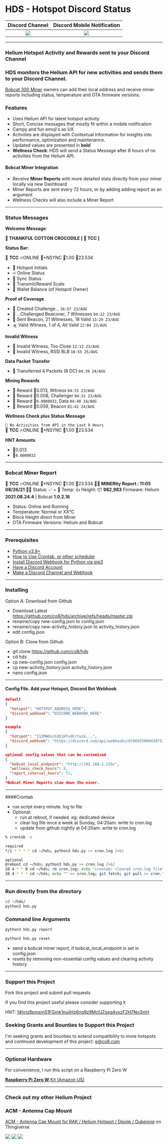 # HDS - Hotspot Discord Status

|         Discord Channel          |  Discord Mobile Notification   |
| :------------------------------: | :----------------------------: |
| ![](imgs/hds-discord-window.jpg) | ![](imgs/hds-notification.jpg) |

---

### Helium Hotspot Activity and Rewards sent to your Discord Channel

### HDS monitors the Helium API for new activities and sends them to your Discord Channel.

[Bobcat 300 Miner](https://www.bobcatminer.com/) owners can add their local address and receive miner reports including status, temperature and OTA firmware versions.

### Features

- Uses Helium API for latest hotspot activity
- Short, Concise messages that mostly fit within a mobile notification
- Campy and fun emoji's as UX
- Activities are displayed with Contextual Information for insights into performance, optimization and maintenance.
- Updated values are presented in **bold**
- **Wellness Check**: HDS will send a Status Message after 8 hours of no activities from the Helium API.

#### Bobcat Miner Integration

- Receive **Miner Reports** with more detailed stats directly from your miner locally via new Dashboard
- Miner Reports are sent every 72 hours, or by adding adding report as an argument
- Wellness Checks will also include a Miner Report

---

### Status Messages

**Welcome Message**:

**:call_me_hand: THANKFUL COTTON CROCODILE [ :satellite: TCC ]**

**Status Bar:**

:satellite: **TCC** :fire:ONLINE :avocado:\*NSYNC :pizza:1.00 :bacon:23.534

- :satellite: Hotspot Initials
- :fire: Online Status
- :avocado: Sync Status
- :pizza: Transmit/Reward Scale
- :bacon: Wallet Balance (of Hotspot Owner)

**Proof of Coverage**

- :game_die: Created Challenge... `16:57 23/AUG`
- :checkered_flag: ...Challenged Beaconer, 7 Witnesses `04:22 23/AUG`
- :volcano: Sent Beacon, 21 Witnesses, 18 Valid `13:29 23/AUG`
- :flying_saucer: Valid Witness, 1 of 4, All Valid `12:04 23/AUG`

**Invalid Witness**

- :poop: Invalid Witness, Too Close `12:12 23/AUG`
- :poop: Invalid Witness, RSSI BLB `10:55 25/AUG`

**Data Packet Transfer**

- :articulated_lorry: Transferred 4 Packets (8 DC) `04:39 24/AUG`

**Mining Rewards**

- :cookie: Reward :bacon:0.013, Witness `04:31 23/AUG`
- :cookie: Reward :bacon:0.008, Challenger `04:31 23/AUG`
- :cookie: Reward :bacon:`0.0000032`, Data `04:48 24/AUG`
- :cookie: Reward :bacon:0.059, Beacon `01:42 24/AUG`

**Wellness Check plus Status Message**

`🚧 No Activities from API in the Last 8 Hours`<br />:satellite: **TCC** :fire:ONLINE :avocado:\*NSYNC :pizza:1.00 :bacon:23.534

**HNT Amounts**

- :bacon:0.013
- :bacon:`0.0000032`

---

### Bobcat Miner Report

:satellite: **TCC** :fire:ONLINE :avocado:\*NSYNC :pizza:1.00 :bacon:23.534
:nut_and_bolt::nut_and_bolt: **MINERity Report : 11:05 08/26/21** :nut_and_bolt::nut_and_bolt:
Status: :white_check_mark: + :runner: Temp: :thumbsup: Height: :package: **982,983**
Firmware: Helium **2021.08.24.4** | Bobcat **1.0.2.18**

- Status: Online and Running
- Temperature: Normal or XX°C
- Block Height direct from Miner
- OTA Firmware Versions: Helium and Bobcat

---

### Prerequisites

- [Python v3.9+](https://www.python.org/downloads/)
- [How to Use Crontab, or other scheduler](https://www.geeksforgeeks.org/crontab-in-linux-with-examples/)
- [Install Discord Webhook for Python via pip3](https://pypi.org/project/discordwebhook/)
- [Have a Discord Account](https://support.discord.com/hc/en-us/articles/360033931551-Getting-Started)
- [Make a Discord Channel and Webhook](https://support.discord.com/hc/en-us/articles/228383668-Intro-to-Webhooks)

---

### Installing

Option A: Download from Github

- Download Latest https://github.com/co8/hds/archive/refs/heads/master.zip
- rename/copy new-config.json to config.json
- rename/copy new-activity_history.json to activity_history.json
- edit config.json

Option B: Clone from Github

- git clone https://github.com/co8/hds
- cd hds
- cp new-config.json config.json
- cp new-activity_history.json activity_history.json
- nano config.json

---

#### Config File. Add your Hotspot, Discord Bot Webhook

```json
default
{
  "hotspot": "HOTSPOT_ADDRESS_HERE",
  "discord_webhook": "DISCORD_WEBHOOK_HERE"
}

example
{
  "hotspot": "112MWdscG3DjHTxdCrtuLk...",
  "discord_webhook": "https://discord.com/api/webhooks/878693306043871313/C6m7znYe..."
}

optional config values that can be customized
{
  "bobcat_local_endpoint": "http://192.168.1.120/",
  "wellness_check_hours": 8,
  "report_interval_hours": 72,
}
*Bobcat Miner Reports slow down the miner.
```

---

####Crontab

- run script every minute. log to file
- Optional:
  - run at reboot, if needed. eg: dedicated device
  - clear log file once a week at Sunday, 04:20am. write to cron.log
  - update from github nightly at 04:20am. write to cron.log

```BASH
% crontab -e

required
*/1 * * * * cd ~/hds; python3 hds.py >> cron.log 2>&1

optional
@reboot cd ~/hds; python3 hds.py >> cron.log 2>&1
20 4 * * 0 cd ~/hds; rm cron.log; echo "crontab: cleared cron.log file" >> cron.log
20 4 * * * cd ~/hds; echo "" >> cron.log; git fetch; git pull >> cron.log 2>&1
```

---

### Run directly from the directory

```BASH
cd ~/hds/
python3 hds.py
```

### Command line Arguments

```py
python3 hds.py report

python3 hds.py reset
```

- send a bobcat miner report, if bobcat_local_endpoint is set in config.json
- resets by removing non-essential config values and clearing activity history

---

### Support this Project

Fork this project and submit pull requests

If you find this project useful please consider supporting it

HNT: [14hriz8pmxm51FGmk1nuijHz6ng9z9McfJZgsg4yxzF2H7No3mH](https://explorer.helium.com/accounts/14hriz8pmxm51FGmk1nuijHz6ng9z9McfJZgsg4yxzF2H7No3mH)

### Seeking Grants and Bounties to Support this Project

I'm seeking grants and bounties to extend compatibility to more hotspots and continued development of this project. [e@co8.com](mailto:e@co8.com)

---

### Optional Hardware

For convenience, I run this script on a Raspberry Pi Zero W

[**Raspberry Pi Zero W** Kit (Amazon US)](https://amzn.to/3jWaUpF)

---

### Check out my other Helium Project

### ACM - Antenna Cap Mount

[ACM - Antenna Cap Mount for RAK / Helium Hotspot / Dipole / Oukeione](https://www.thingiverse.com/thing:4942377) on Thingiverse

![](imgs/acm-antenna-rak5.8-wide.jpg) ![](imgs/acm-antenna-ouke3.0-tight.jpg) ![](imgs/antenna_cap_mounts.jpg)

